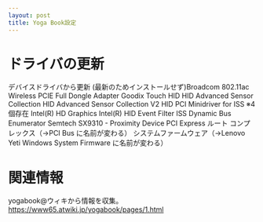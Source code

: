 ```yaml
---
layout: post
title: Yoga Book設定
---
```

# ドライバの更新

デバイスドライバから更新
(最新のためインストールせず)Broadcom 802.11ac Wireless PCIE Full Dongle Adapter
Goodix Touch HID
HID Advanced Sensor Collection
HID Advanced Sensor Collection V2
HID PCI Minidriver for ISS  ※4個存在
Intel(R) HD Graphics
Intel(R) HID Event Filter
ISS Dynamic Bus Enumerator
Semtech SX9310 - Proximity Device
PCI Express ルート コンプレックス（→PCI Bus に名前が変わる）
システムファームウェア（→Lenovo Yeti Windows System Firmware に名前が変わる）


# 関連情報
yogabook@ウィキから情報を収集。
https://www65.atwiki.jp/yogabook/pages/1.html

